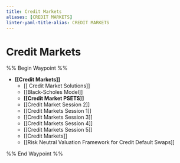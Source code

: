 ```yaml
---
title: Credit Markets
aliases: [CREDIT MARKETS]
linter-yaml-title-alias: CREDIT MARKETS
---
```


# Credit Markets

%% Begin Waypoint %%
- **[[Credit Markets]]**
	- [[ Credit Market Solutions]]
	- [[Black-Scholes Model]]
	- **[[Credit Market PSETS]]**
	- [[Credit Market Session 2]]
	- [[Credit Markets Session 1]]
	- [[Credit Markets Session 3]]
	- [[Credit Markets Session 4]]
	- [[Credit Markets Session 5]]
	- [[Credit Markets]]
	- [[Risk Neutral Valuation Framework for Credit Default Swaps]]

%% End Waypoint %%
